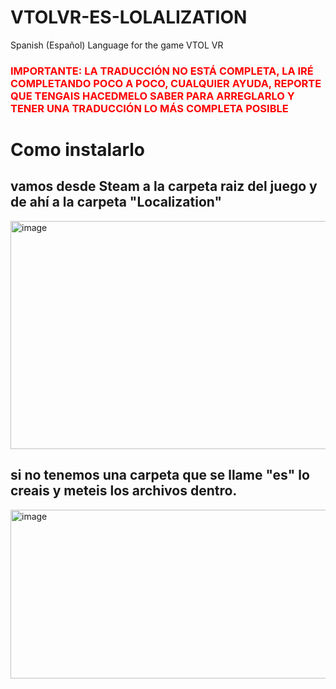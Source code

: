 # VTOLVR-ES-LOLALIZATION
Spanish (Español) Language for the game VTOL VR
<h3 style="color: red"> IMPORTANTE: LA TRADUCCIÓN NO ESTÁ COMPLETA, LA IRÉ COMPLETANDO POCO A POCO, CUALQUIER AYUDA, REPORTE QUE TENGAIS HACEDMELO SABER PARA ARREGLARLO Y TENER UNA TRADUCCIÓN LO MÁS COMPLETA POSIBLE</h3>

# Como instalarlo
<h2>vamos desde Steam a la carpeta raiz del juego y de ahí a la carpeta "Localization"</h2>
<img width="519" height="365" alt="image" src="https://github.com/user-attachments/assets/98676cfe-387f-4c2e-8e63-b7cadf94588f" />
<h2>si no tenemos una carpeta que se llame "es" lo creais y meteis los archivos dentro.</h2>
<img width="646" height="270" alt="image" src="https://github.com/user-attachments/assets/a3b93811-af5d-4cf2-9096-b3126fe132f6" />
